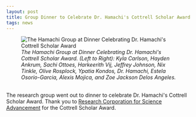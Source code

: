 ```yaml
---
layout: post
title: Group Dinner to Celebrate Dr. Hamachi's Cottrell Scholar Award
tags: news
---
```


<figure>
  <img src="https://lesliehamachi.github.io/post_content/2024-03-05-cottrell-celebration-dinner.jpg" alt="The Hamachi Group at Dinner Celebrating Dr. Hamachi's Cottrell Scholar Award" title="The Hamachi Group at Dinner Celebrating Dr. Hamachi's Cottrell Scholar Award">
  <figcaption><em>The Hamachi Group at Dinner Celebrating Dr. Hamachi's Cottrell Scholar Award. (Left to Right): Kyla Carlson, Hayden Ankrum, Sachi Ottoes, Harkeerith Vij, Jeffrey Johnson, Nix Tinkle, Olive Rosplock, Ypatia Kondos, Dr. Hamachi, Estela Osorio-Garcia, Alexis Mojica, and Zoe Jackson Delos Angeles.</em></figcaption>
</figure>  
<br>
The research group went out to dinner to celebrate Dr. Hamachi's Cottrell Scholar Award. Thank you to <a href="https://rescorp.org/">Research Corporation for Science Advancement</a> for the Cottrell Scholar Award.
